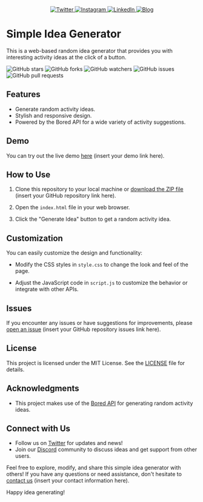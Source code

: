 <div align="center">
  <a href="https://twitter.com/JittoJoseph17" target="_blank">
    <img src="https://img.icons8.com/fluent/48/000000/twitter.png" alt="Twitter" />
  </a>
  <a href="https://www.instagram.com/jitto_joseph1" target="_blank">
    <img src="https://img.icons8.com/fluent/48/000000/instagram-new.png" alt="Instagram" />
  </a>
  <a href="https://www.linkedin.com/in/jittojoseph17/" target="_blank">
    <img src="https://img.icons8.com/fluent/48/000000/linkedin.png" alt="LinkedIn" />
  </a>
  <a href="https://www.jittotech.com" target="_blank">
    <img src="https://www.blogger.com/u/1/favicon-image.g?blogID=2188167474314545099" alt="Blog" />
  </a>
</div>

# Simple Idea Generator

This is a web-based random idea generator that provides you with interesting activity ideas at the click of a button.

![GitHub stars](https://img.shields.io/github/stars/JittoJoseph/simple-idea-generator?style=social)
![GitHub forks](https://img.shields.io/github/forks/JittoJoseph/simple-idea-generator?style=social)
![GitHub watchers](https://img.shields.io/github/watchers/JittoJoseph/simple-idea-generator?style=social)
![GitHub issues](https://img.shields.io/github/issues/JittoJoseph/simple-idea-generator)
![GitHub pull requests](https://img.shields.io/github/issues-pr/JittoJoseph/simple-idea-generator)

## Features

- Generate random activity ideas.
- Stylish and responsive design.
- Powered by the Bored API for a wide variety of activity suggestions.

## Demo

You can try out the live demo [here](https://www.jittotech.com/p/idea.html) (insert your demo link here).

## How to Use

1. Clone this repository to your local machine or [download the ZIP file](#) (insert your GitHub repository link here).

2. Open the `index.html` file in your web browser.

3. Click the "Generate Idea" button to get a random activity idea.

## Customization

You can easily customize the design and functionality:

- Modify the CSS styles in `style.css` to change the look and feel of the page.

- Adjust the JavaScript code in `script.js` to customize the behavior or integrate with other APIs.


## Issues

If you encounter any issues or have suggestions for improvements, please [open an issue](https://github.com/JittoJoseph/simple-idea-generator/issues) (insert your GitHub repository issues link here).

## License

This project is licensed under the MIT License. See the [LICENSE](LICENSE) file for details.

## Acknowledgments

- This project makes use of the [Bored API](https://www.boredapi.com/) for generating random activity ideas.

## Connect with Us

- Follow us on [Twitter](#) for updates and news!
- Join our [Discord](#) community to discuss ideas and get support from other users.

Feel free to explore, modify, and share this simple idea generator with others! If you have any questions or need assistance, don't hesitate to [contact us](#) (insert your contact information here).

Happy idea generating!

